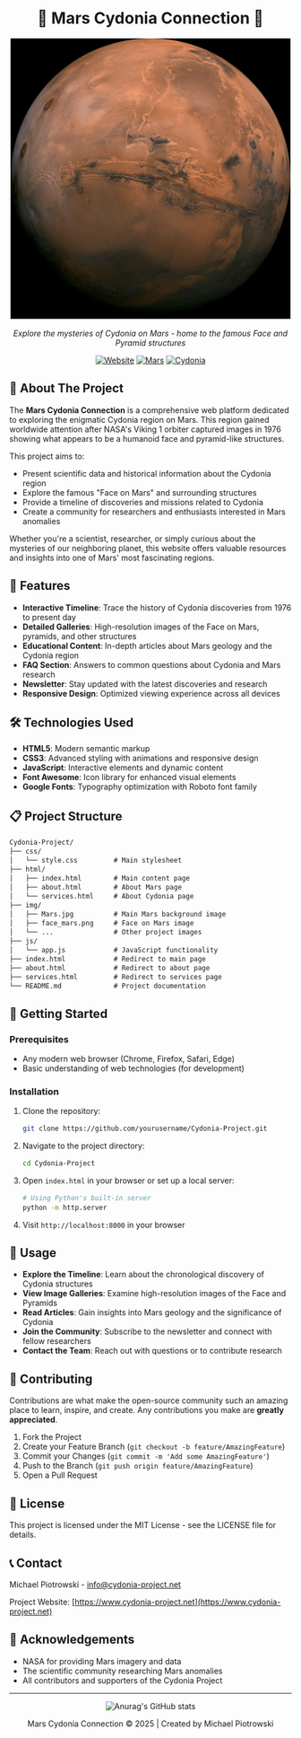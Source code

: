 # <div align="center">🔴 Mars Cydonia Connection 🔴</div>

<div align="center">
  <img src="img/Mars.jpg" alt="Mars Surface" width="500"/>
  <p><em>Explore the mysteries of Cydonia on Mars - home to the famous Face and Pyramid structures</em></p>
</div>

<div align="center">

[![Website](https://img.shields.io/badge/Website-cydonia--project.net-e8491d?style=for-the-badge)](https://www.cydonia-project.net)
[![Mars](https://img.shields.io/badge/Planet-Mars-c1440e?style=for-the-badge)](https://en.wikipedia.org/wiki/Mars)
[![Cydonia](https://img.shields.io/badge/Region-Cydonia-8b4513?style=for-the-badge)](https://en.wikipedia.org/wiki/Cydonia_(Mars))

</div>

## 🌌 About The Project

The **Mars Cydonia Connection** is a comprehensive web platform dedicated to exploring the enigmatic Cydonia region on Mars. This region gained worldwide attention after NASA's Viking 1 orbiter captured images in 1976 showing what appears to be a humanoid face and pyramid-like structures.

This project aims to:
- Present scientific data and historical information about the Cydonia region
- Explore the famous "Face on Mars" and surrounding structures
- Provide a timeline of discoveries and missions related to Cydonia
- Create a community for researchers and enthusiasts interested in Mars anomalies

Whether you're a scientist, researcher, or simply curious about the mysteries of our neighboring planet, this website offers valuable resources and insights into one of Mars' most fascinating regions.

## 🚀 Features

- **Interactive Timeline**: Trace the history of Cydonia discoveries from 1976 to present day
- **Detailed Galleries**: High-resolution images of the Face on Mars, pyramids, and other structures
- **Educational Content**: In-depth articles about Mars geology and the Cydonia region
- **FAQ Section**: Answers to common questions about Cydonia and Mars research
- **Newsletter**: Stay updated with the latest discoveries and research
- **Responsive Design**: Optimized viewing experience across all devices

## 🛠️ Technologies Used

- **HTML5**: Modern semantic markup
- **CSS3**: Advanced styling with animations and responsive design
- **JavaScript**: Interactive elements and dynamic content
- **Font Awesome**: Icon library for enhanced visual elements
- **Google Fonts**: Typography optimization with Roboto font family

## 📋 Project Structure

```
Cydonia-Project/
├── css/
│   └── style.css         # Main stylesheet
├── html/
│   ├── index.html        # Main content page
│   ├── about.html        # About Mars page
│   └── services.html     # About Cydonia page
├── img/
│   ├── Mars.jpg          # Main Mars background image
│   ├── face_mars.png     # Face on Mars image
│   └── ...               # Other project images
├── js/
│   └── app.js            # JavaScript functionality
├── index.html            # Redirect to main page
├── about.html            # Redirect to about page
├── services.html         # Redirect to services page
└── README.md             # Project documentation
```

## 🚀 Getting Started

### Prerequisites

- Any modern web browser (Chrome, Firefox, Safari, Edge)
- Basic understanding of web technologies (for development)

### Installation

1. Clone the repository:
   ```bash
   git clone https://github.com/yourusername/Cydonia-Project.git
   ```

2. Navigate to the project directory:
   ```bash
   cd Cydonia-Project
   ```

3. Open `index.html` in your browser or set up a local server:
   ```bash
   # Using Python's built-in server
   python -m http.server
   ```

4. Visit `http://localhost:8000` in your browser

## 🔭 Usage

- **Explore the Timeline**: Learn about the chronological discovery of Cydonia structures
- **View Image Galleries**: Examine high-resolution images of the Face and Pyramids
- **Read Articles**: Gain insights into Mars geology and the significance of Cydonia
- **Join the Community**: Subscribe to the newsletter and connect with fellow researchers
- **Contact the Team**: Reach out with questions or to contribute research

## 🤝 Contributing

Contributions are what make the open-source community such an amazing place to learn, inspire, and create. Any contributions you make are **greatly appreciated**.

1. Fork the Project
2. Create your Feature Branch (`git checkout -b feature/AmazingFeature`)
3. Commit your Changes (`git commit -m 'Add some AmazingFeature'`)
4. Push to the Branch (`git push origin feature/AmazingFeature`)
5. Open a Pull Request

## 📜 License

This project is licensed under the MIT License - see the LICENSE file for details.

## 📞 Contact

Michael Piotrowski - [info@cydonia-project.net](mailto:info@cydonia-project.net)

Project Website: [https://www.cydonia-project.net](https://www.cydonia-project.net)

## 🌟 Acknowledgements

- NASA for providing Mars imagery and data
- The scientific community researching Mars anomalies
- All contributors and supporters of the Cydonia Project

---

<div align="center">

![Anurag's GitHub stats](https://github-readme-stats.vercel.app/api?username=MikePiotrowski&show_icons=true&theme=radical)

<p>Mars Cydonia Connection &copy; 2025 | Created by Michael Piotrowski</p>
</div>

